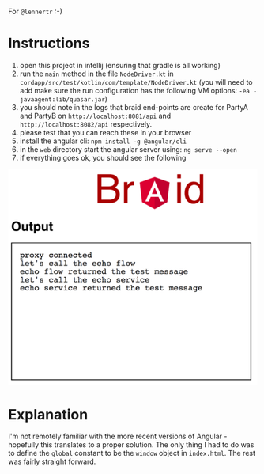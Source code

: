 For `@lennertr` :-)

# Instructions

1. open this project in intellij (ensuring that gradle is all working)
2. run the `main` method in the file `NodeDriver.kt` in `cordapp/src/test/kotlin/com/template/NodeDriver.kt`
(you will need to add make sure the run configuration has the following VM options: `-ea -javaagent:lib/quasar.jar`)
3. you should note in the logs that braid end-points are create for PartyA and PartyB on `http://localhost:8081/api` and `http://localhost:8082/api` respectively.
4. please test that you can reach these in your browser
5. install the angular cli: `npm install -g @angular/cli`
6. in the `web` directory start the angular server using: `ng serve --open`
7. if everything goes ok, you should see the following 

![screenshot](screenshot.png)

# Explanation

I'm not remotely familiar with the more recent versions of Angular - hopefully this translates to a proper solution.
The only thing I had to do was to define the `global` constant to be the `window` object in `index.html`. The rest was fairly straight forward.



